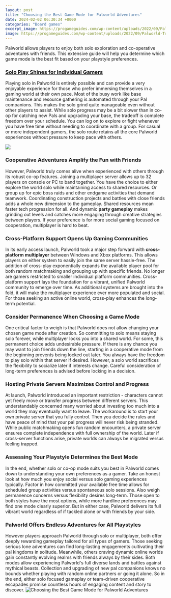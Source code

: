 ```yaml
---
layout: post
title: "Choosing the Best Game Mode for Palworld Adventures"
date: 2024-02-02 06:30:34 +0000
categories: "Board games"
excerpt_image: https://progameguides.com/wp-content/uploads/2022/09/Palworld-Trailer-2022.jpg?w=1200
image: https://progameguides.com/wp-content/uploads/2022/09/Palworld-Trailer-2022.jpg?w=1200
---
```


Palworld allows players to enjoy both solo exploration and co-operative adventures with friends. This extensive guide will help you determine which game mode is the best fit based on your playstyle preferences.
### [Solo Play Shines for Individual Gamers](https://store.fi.io.vn/chihuahuas-jack-chi-dog-bacon-lover-t-chihuahua-dog)
Playing solo in Palworld is entirely possible and can provide a very enjoyable experience for those who prefer immersing themselves in a gaming world at their own pace. Most of the busy work like base maintenance and resource gathering is automated through your Pal companions. This makes the solo grind quite manageable even without other players to assist. 
While solo progress may be a bit slower than in co-op for catching new Pals and upgrading your base, the tradeoff is complete freedom over your schedule. You can log on to explore or fight whenever you have free time without needing to coordinate with a group. For casual or more independent gamers, the solo route retains all the core Palworld experiences without pressure to keep pace with others.

![](https://www.gamereactor.cn/media/47/palworldoffersmonster_3864743b.jpg)
### **Cooperative Adventures Amplify the Fun with Friends** 
However, Palworld truly comes alive when experienced with others through its robust co-op features. Joining a multiplayer server allows up to 32 players on console or PC to band together. You have the choice to either explore the world solo while maintaining access to shared resources. Or group up for epic boss raids and other endgame activities that demand teamwork.
Coordinating construction projects and battles with close friends adds a whole new dimension to the gameplay. Shared resources mean faster tech progression for all. And dynamic **party gameplay** makes grinding out levels and catches more engaging through creative strategies between players. If your preference is for more social gaming focused on cooperation, multiplayer is hard to beat.
### **Cross-Platform Support Opens Up Gaming Communities**
In its early access launch, Palworld took a major step forward with **cross-platform multiplayer** between Windows and Xbox platforms. This allows players on either system to easily join the same server hassle-free. The addition of cross-play exponentially expands the available player pool for both random matchmaking and grouping up with specific friends. 
No longer are gamers restricted to smaller individual platform communities. Cross-platform support lays the foundation for a vibrant, unified Palworld community to emerge over time. As additional systems are brought into the fold, it will make the multiplayer experience ever more populated and social. For those seeking an active online world, cross-play enhances the long-term potential.
### **Consider Permanence When Choosing a Game Mode** 
One critical factor to weigh is that Palworld does not allow changing your chosen game mode after creation. So committing to solo means staying solo forever, while multiplayer locks you into a shared world. For some, this permanent choice adds undesirable pressure. 
If there is any chance you may want to join friends down the line, starting in a cooperative mode from the beginning prevents being locked out later. You always have the freedom to play solo within that server if desired. However, a solo world sacrifices the flexibility to socialize later if interests change. Careful consideration of long-term preferences is advised before locking in a decision.
### **Hosting Private Servers Maximizes Control and Progress**
At launch, Palworld introduced an important restriction - characters cannot yet freely move or transfer progress between different servers. This understandably concerned many worried about investing too much into a world they may eventually want to leave. 
The workaround is to start your own private server that you fully control. Then you decide the rules and have peace of mind that your pal progress will never risk being stranded. While public matchmaking opens fun random encounters, a private server ensures complete independence with full ownership of the world. Later if cross-server functions arise, private worlds can always be migrated versus feeling trapped.
### **Assessing Your Playstyle Determines the Best Mode** 
In the end, whether solo or co-op mode suits you best in Palworld comes down to understanding your own preferences as a gamer. Take an honest look at how much you enjoy social versus solo gaming experiences typically. Factor in how committed your available free time allows for scheduled group activities versus spontaneous solo sessions. 
Also weigh permanence concerns versus flexibility desires long-term. Those open to both styles have the most options, while more hardline preferences may find one mode clearly superior. But in either case, Palworld delivers its full vibrant world regardless of if tackled alone or with friends by your side.
### **Palworld Offers Endless Adventures for All Playstyles**
However players approach Palworld through solo or multiplayer, both offer deeply rewarding gameplay tailored for all types of gamers. Those seeking serious lone adventures can find long-lasting engagements cultivating their pal kingdoms in solitude. Meanwhile, others craving dynamic online worlds gain constantly evolving realms with friends always by their sides.
Both modes allow experiencing Palworld's full diverse lands and battles against mythical beasts. Collection and upgrading of new pal companions knows no bounds whether playing with random online partners or going it alone. So in the end, either solo focused gameplay or team-driven cooperative escapades promise countless hours of engaging content and story to discover.
![Choosing the Best Game Mode for Palworld Adventures](https://progameguides.com/wp-content/uploads/2022/09/Palworld-Trailer-2022.jpg?w=1200)